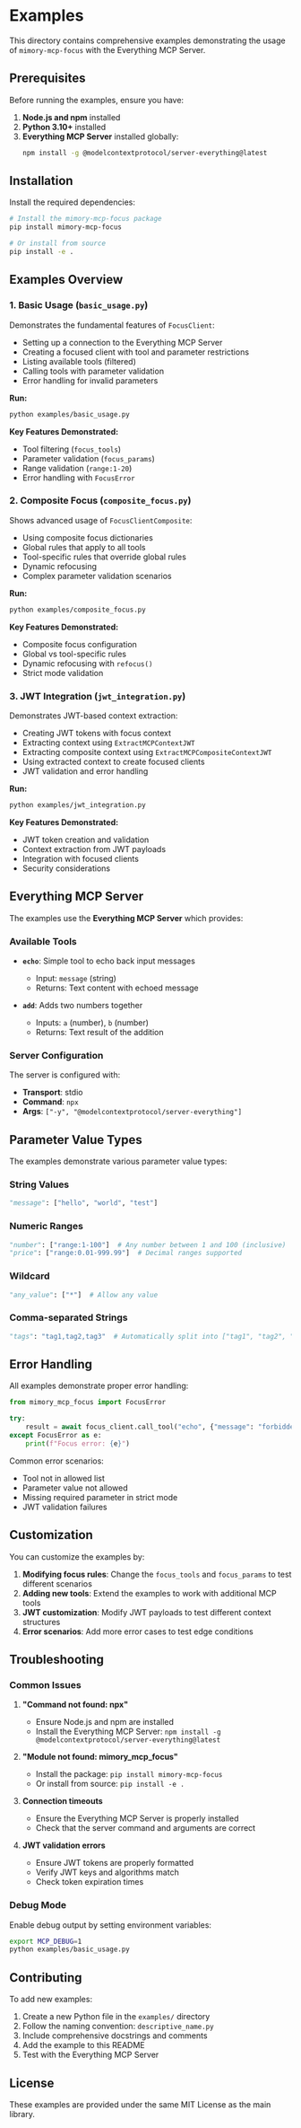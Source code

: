 # Examples

This directory contains comprehensive examples demonstrating the usage of `mimory-mcp-focus` with the Everything MCP Server.

## Prerequisites

Before running the examples, ensure you have:

1. **Node.js and npm** installed
2. **Python 3.10+** installed
3. **Everything MCP Server** installed globally:
   ```bash
   npm install -g @modelcontextprotocol/server-everything@latest
   ```

## Installation

Install the required dependencies:

```bash
# Install the mimory-mcp-focus package
pip install mimory-mcp-focus

# Or install from source
pip install -e .
```

## Examples Overview

### 1. Basic Usage (`basic_usage.py`)

Demonstrates the fundamental features of `FocusClient`:

- Setting up a connection to the Everything MCP Server
- Creating a focused client with tool and parameter restrictions
- Listing available tools (filtered)
- Calling tools with parameter validation
- Error handling for invalid parameters

**Run:**
```bash
python examples/basic_usage.py
```

**Key Features Demonstrated:**
- Tool filtering (`focus_tools`)
- Parameter validation (`focus_params`)
- Range validation (`range:1-20`)
- Error handling with `FocusError`

### 2. Composite Focus (`composite_focus.py`)

Shows advanced usage of `FocusClientComposite`:

- Using composite focus dictionaries
- Global rules that apply to all tools
- Tool-specific rules that override global rules
- Dynamic refocusing
- Complex parameter validation scenarios

**Run:**
```bash
python examples/composite_focus.py
```

**Key Features Demonstrated:**
- Composite focus configuration
- Global vs tool-specific rules
- Dynamic refocusing with `refocus()`
- Strict mode validation

### 3. JWT Integration (`jwt_integration.py`)

Demonstrates JWT-based context extraction:

- Creating JWT tokens with focus context
- Extracting context using `ExtractMCPContextJWT`
- Extracting composite context using `ExtractMCPCompositeContextJWT`
- Using extracted context to create focused clients
- JWT validation and error handling

**Run:**
```bash
python examples/jwt_integration.py
```

**Key Features Demonstrated:**
- JWT token creation and validation
- Context extraction from JWT payloads
- Integration with focused clients
- Security considerations

## Everything MCP Server

The examples use the **Everything MCP Server** which provides:

### Available Tools

- **`echo`**: Simple tool to echo back input messages
  - Input: `message` (string)
  - Returns: Text content with echoed message

- **`add`**: Adds two numbers together
  - Inputs: `a` (number), `b` (number)
  - Returns: Text result of the addition

### Server Configuration

The server is configured with:
- **Transport**: stdio
- **Command**: `npx`
- **Args**: `["-y", "@modelcontextprotocol/server-everything"]`

## Parameter Value Types

The examples demonstrate various parameter value types:

### String Values
```python
"message": ["hello", "world", "test"]
```

### Numeric Ranges
```python
"number": ["range:1-100"]  # Any number between 1 and 100 (inclusive)
"price": ["range:0.01-999.99"]  # Decimal ranges supported
```

### Wildcard
```python
"any_value": ["*"]  # Allow any value
```

### Comma-separated Strings
```python
"tags": "tag1,tag2,tag3"  # Automatically split into ["tag1", "tag2", "tag3"]
```

## Error Handling

All examples demonstrate proper error handling:

```python
from mimory_mcp_focus import FocusError

try:
    result = await focus_client.call_tool("echo", {"message": "forbidden"})
except FocusError as e:
    print(f"Focus error: {e}")
```

Common error scenarios:
- Tool not in allowed list
- Parameter value not allowed
- Missing required parameter in strict mode
- JWT validation failures

## Customization

You can customize the examples by:

1. **Modifying focus rules**: Change the `focus_tools` and `focus_params` to test different scenarios
2. **Adding new tools**: Extend the examples to work with additional MCP tools
3. **JWT customization**: Modify JWT payloads to test different context structures
4. **Error scenarios**: Add more error cases to test edge conditions

## Troubleshooting

### Common Issues

1. **"Command not found: npx"**
   - Ensure Node.js and npm are installed
   - Install the Everything MCP Server: `npm install -g @modelcontextprotocol/server-everything@latest`

2. **"Module not found: mimory_mcp_focus"**
   - Install the package: `pip install mimory-mcp-focus`
   - Or install from source: `pip install -e .`

3. **Connection timeouts**
   - Ensure the Everything MCP Server is properly installed
   - Check that the server command and arguments are correct

4. **JWT validation errors**
   - Ensure JWT tokens are properly formatted
   - Verify JWT keys and algorithms match
   - Check token expiration times

### Debug Mode

Enable debug output by setting environment variables:

```bash
export MCP_DEBUG=1
python examples/basic_usage.py
```

## Contributing

To add new examples:

1. Create a new Python file in the `examples/` directory
2. Follow the naming convention: `descriptive_name.py`
3. Include comprehensive docstrings and comments
4. Add the example to this README
5. Test with the Everything MCP Server

## License

These examples are provided under the same MIT License as the main library.
